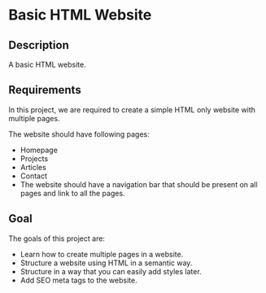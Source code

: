 #  Basic HTML Website

## Description
  A basic HTML website.

## Requirements
  In this project, we are required to create a simple HTML only website with multiple pages. 
  
  The website should have following pages:
   - Homepage
   - Projects
   - Articles
   - Contact
   - The website should have a navigation bar that should be present on all pages and link to all the pages.
## Goal   
   The goals of this project are:
   - Learn how to create multiple pages in a website.
   - Structure a website using HTML in a semantic way.
   - Structure in a way that you can easily add styles later.
   - Add SEO meta tags to the website.
      

  


